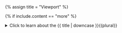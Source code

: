 <!--------------------------------------------- TITLE AND DEFINITION starts -->

{% assign title = "Viewport" %}

<!--------------------------------------------- TITLE AND DEFINITION ends -->

{% if include.content == "more" %}
<details class='detailsCollapsible'><summary class='nobr'>Click to learn about the {{ title | downcase }}{{plural}}
</summary>
{% endif %}

{% if include.content != "no" %}

<!--------------------------------------------- CONTENT starts -->

When you open the <a data-toggle="tooltip" data-original-title="{{site.data.charting_space.charting_space}}">charting space</a>, you are actually looking at it through a <a data-toggle="tooltip" data-original-title="{{site.data.charting_space.viewport}}">viewport</a>. You may see several charts, depending on the setup of your current <a data-toggle="tooltip" data-original-title="{{site.data.concepts.workspace}}">workspace</a>.

**1. To move around the viewport**, right-click and drag. You may also use the wheel of the mouse to zoom in and out, and the keyboard as follows:

1. <kbd>Shift</kbd> + <kbd>&#8592;</kbd> to pan to the left.
1. <kbd>Shift</kbd> + <kbd>&#8594;</kbd> to pan to the right.
1. <kbd>Shift</kbd> + <kbd>&#8593;</kbd> to pan upwards.
1. <kbd>Shift</kbd> + <kbd>&#8595;</kbd> to pan downwards.

{% include image.html file='interface/viewport-00.gif' url='yes' max-width='100' caption='Right-click and drag to move the viewport and zoom in and out using the whell of the mouse.' %}

{% include note.html content="Notice how the viewport navigation resembles the navigation in *Google Maps*. You zoom out for the big picture. You zoom in for a closer view of any particular chart to get the details. Keep zooming in and you get the immersive experience... the *street view* of the market." %}

<!--------------------------------------------- CONTENT ends -->

{% endif %}

{% if include.extended == "more" and include.content != "more" %}
<details class='detailsCollapsible'><summary class='nobr'>Click to learn how to {{ title | downcase }}{{plural}}
</summary>
{% endif %}

{% if include.extended != "no" %}

<!--------------------------------------------- EXTENDED starts -->

{% include /charting_space/viewport.md heading="more" icon="150-" adding="" configuring="" charts="" content="yes" definition="bold" table="yes" more="yes"%}

<!--------------------------------------------- EXTENDED ends -->

{% endif %}

{% if include.more == "yes" %}
</details>
{% endif %}